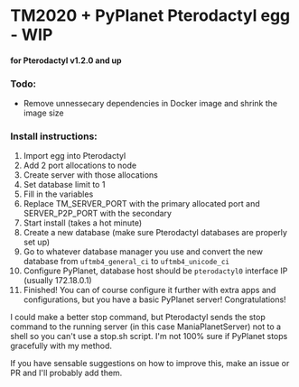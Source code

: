 # TM2020 + PyPlanet Pterodactyl egg - WIP
#### for Pterodactyl v1.2.0 and up

### Todo:
- Remove unnessecary dependencies in Docker image and shrink the image size

### Install instructions:
1. Import egg into Pterodactyl
2. Add 2 port allocations to node
3. Create server with those allocations
4. Set database limit to 1
5. Fill in the variables
6. Replace TM_SERVER_PORT with the primary allocated port and SERVER_P2P_PORT with the secondary
7. Start install (takes a hot minute)
8. Create a new database (make sure Pterodactyl databases are properly set up)
9. Go to whatever database manager you use and convert the new database from `uftmb4_general_ci` to `uftmb4_unicode_ci`
10. Configure PyPlanet, database host should be `pterodactyl0` interface IP (usually 172.18.0.1)
11. Finished! You can of course configure it further with extra apps and configurations, but you have a basic PyPlanet server! Congratulations!

I could make a better stop command, but Pterodactyl sends the stop command to the running server (in this case ManiaPlanetServer) not to a shell so you can't use a stop.sh script. I'm not 100% sure if PyPlanet stops gracefully with my method. 

If you have sensable suggestions on how to improve this, make an issue or PR and I'll probably add them.
